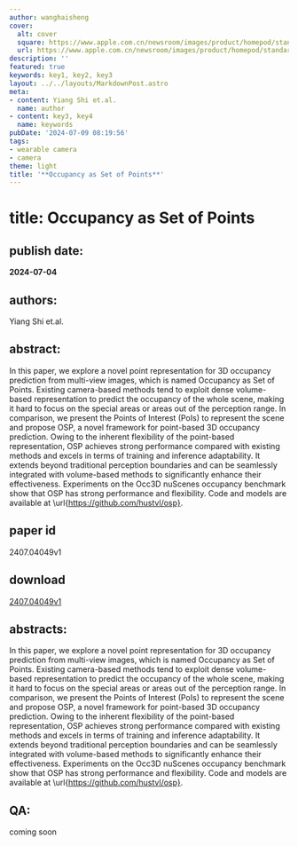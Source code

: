 ```yaml
---
author: wanghaisheng
cover:
  alt: cover
  square: https://www.apple.com.cn/newsroom/images/product/homepod/standard/Apple-HomePod-hero-230118_big.jpg.large_2x.jpg
  url: https://www.apple.com.cn/newsroom/images/product/homepod/standard/Apple-HomePod-hero-230118_big.jpg.large_2x.jpg
description: ''
featured: true
keywords: key1, key2, key3
layout: ../../layouts/MarkdownPost.astro
meta:
- content: Yiang Shi et.al.
  name: author
- content: key3, key4
  name: keywords
pubDate: '2024-07-09 08:19:56'
tags:
- wearable camera
- camera
theme: light
title: '**Occupancy as Set of Points**'
---
```


# title: **Occupancy as Set of Points** 
## publish date: 
**2024-07-04** 
## authors: 
  Yiang Shi et.al. 
## abstract: 
  In this paper, we explore a novel point representation for 3D occupancy prediction from multi-view images, which is named Occupancy as Set of Points. Existing camera-based methods tend to exploit dense volume-based representation to predict the occupancy of the whole scene, making it hard to focus on the special areas or areas out of the perception range. In comparison, we present the Points of Interest (PoIs) to represent the scene and propose OSP, a novel framework for point-based 3D occupancy prediction. Owing to the inherent flexibility of the point-based representation, OSP achieves strong performance compared with existing methods and excels in terms of training and inference adaptability. It extends beyond traditional perception boundaries and can be seamlessly integrated with volume-based methods to significantly enhance their effectiveness. Experiments on the Occ3D nuScenes occupancy benchmark show that OSP has strong performance and flexibility. Code and models are available at \url{https://github.com/hustvl/osp}. 
## paper id
2407.04049v1
## download
[2407.04049v1](http://arxiv.org/abs/2407.04049v1)
## abstracts:
In this paper, we explore a novel point representation for 3D occupancy prediction from multi-view images, which is named Occupancy as Set of Points. Existing camera-based methods tend to exploit dense volume-based representation to predict the occupancy of the whole scene, making it hard to focus on the special areas or areas out of the perception range. In comparison, we present the Points of Interest (PoIs) to represent the scene and propose OSP, a novel framework for point-based 3D occupancy prediction. Owing to the inherent flexibility of the point-based representation, OSP achieves strong performance compared with existing methods and excels in terms of training and inference adaptability. It extends beyond traditional perception boundaries and can be seamlessly integrated with volume-based methods to significantly enhance their effectiveness. Experiments on the Occ3D nuScenes occupancy benchmark show that OSP has strong performance and flexibility. Code and models are available at \url{https://github.com/hustvl/osp}.
## QA:
coming soon
